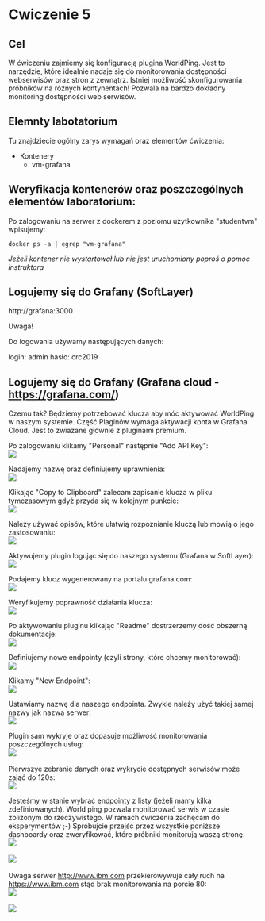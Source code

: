 # Cwiczenie 5

## Cel
W ćwiczeniu zajmiemy się konfiguracją plugina WorldPing. Jest to narzędzie, które idealnie nadaje się do monitorowania dostępności webserwisów oraz stron z zewnątrz. Istniej możliwość skonfigurowania próbników na różnych kontynentach! Pozwala na bardzo dokładny monitoring dostępności web serwisów.


## Elemnty labotatorium

Tu znajdziecie ogólny zarys wymagań oraz elementów ćwiczenia:

+ Kontenery
  * vm-grafana


## Weryfikacja kontenerów oraz poszczególnych elementów laboratorium:

Po zalogowaniu na serwer z dockerem z poziomu użytkownika "studentvm" wpisujemy:
```
docker ps -a | egrep "vm-grafana"
```

*Jeżeli kontener nie wystartował lub nie jest uruchomiony poproś o pomoc instruktora*

## Logujemy się do Grafany (SoftLayer)

http://grafana:3000

Uwaga!

Do logowania używamy następujących danych:

login: admin
hasło: crc2019

## Logujemy się do Grafany (Grafana cloud - https://grafana.com/)
Czemu tak? Będziemy potrzebować klucza aby móc aktywować WorldPing w naszym systemie. Część Plaginów wymaga aktywacji konta w Grafana Cloud. Jest to zwiazane głównie z pluginami premium.

Po zalogowaniu klikamy "Personal" następnie "Add API Key":<br/>
![](src/worldping-1.jpg "")

Nadajemy nazwę oraz definiujemy uprawnienia:<br/>
![](src/worldping-2.jpg "")

Klikając "Copy to Clipboard" zalecam zapisanie klucza w pliku tymczasowym gdyż przyda się w kolejnym punkcie:<br/>
![](src/worldping-3.jpg "")

Należy używać opisów, które ułatwią rozpoznianie kluczą lub mowią o jego zastosowaniu:<br/>
![](src/worldping-4.jpg "")

Aktywujemy plugin logując się do naszego systemu (Grafana w SoftLayer):<br/>
![](src/worldping-5.jpg "")

Podajemy klucz wygenerowany na portalu grafana.com:<br/>
![](src/worldping-7.jpg "")

Weryfikujemy poprawność działania klucza:<br/>
![](src/worldping-8.jpg "")

Po aktywowaniu pluginu klikając "Readme" dostrzerzemy dość obszerną dokumentacje:<br/>
![](src/worldping-9.jpg "")

Definiujemy nowe endpointy (czyli strony, które chcemy monitorować):<br/>
![](src/worldping-10.jpg "")

Klikamy "New Endpoint":<br/>
![](src/worldping-11.jpg "")

Ustawiamy nazwę dla naszego endpointa. Zwykle należy użyć takiej samej nazwy jak nazwa serwer:<br/>
![](src/worldping-12.jpg "")

Plugin sam wykryje oraz dopasuje możliwość monitorowania poszczególnych usług:<br/>
![](src/worldping-13.jpg "")
<br/><br/>
Pierwszye zebranie danych oraz wykrycie dostępnych serwisów może zająć do 120s:<br/>
![](src/worldping-14.jpg "")

Jesteśmy w stanie wybrać endpointy z listy (jeżeli mamy kilka zdefiniowanych). World ping pozwala monitorować serwis w czasie zbliżonym do rzeczywistego. W ramach ćwiczenia zachęcam do eksperymentów ;-) Spróbujcie przejść przez wszystkie poniższe dashboardy oraz zweryfikować, które próbniki monitorują waszą stronę.<br/>
![](src/worldping-15.jpg "")
<br/><br/>
![](src/worldping-16.jpg "")
<br><br/>
Uwaga serwer http://www.ibm.com przekierowywuje cały ruch na https://www.ibm.com stąd brak monitorowania na porcie 80:<br/>
![](src/worldping-17.jpg "")
<br/><br/>
![](src/worldping-18.jpg "")
